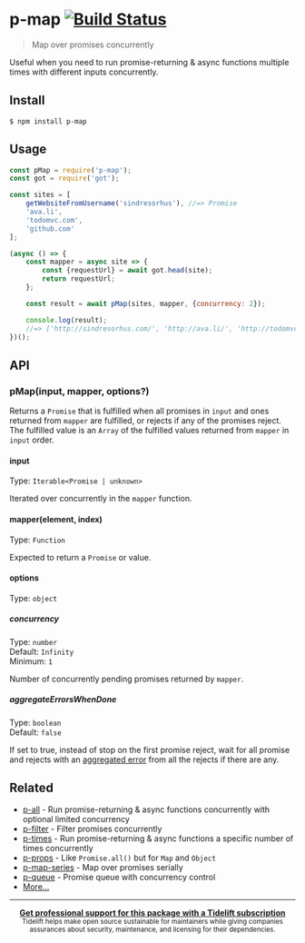 # p-map [![Build Status](https://travis-ci.org/sindresorhus/p-map.svg?branch=master)](https://travis-ci.org/sindresorhus/p-map)

> Map over promises concurrently

Useful when you need to run promise-returning & async functions multiple times with different inputs concurrently.


## Install

```
$ npm install p-map
```


## Usage

```js
const pMap = require('p-map');
const got = require('got');

const sites = [
	getWebsiteFromUsername('sindresorhus'), //=> Promise
	'ava.li',
	'todomvc.com',
	'github.com'
];

(async () => {
	const mapper = async site => {
		const {requestUrl} = await got.head(site);
		return requestUrl;
	};

 	const result = await pMap(sites, mapper, {concurrency: 2});

	console.log(result);
	//=> ['http://sindresorhus.com/', 'http://ava.li/', 'http://todomvc.com/', 'http://github.com/']
})();
```

## API

### pMap(input, mapper, options?)

Returns a `Promise` that is fulfilled when all promises in `input` and ones returned from `mapper` are fulfilled, or rejects if any of the promises reject. The fulfilled value is an `Array` of the fulfilled values returned from `mapper` in `input` order.

#### input

Type: `Iterable<Promise | unknown>`

Iterated over concurrently in the `mapper` function.

#### mapper(element, index)

Type: `Function`

Expected to return a `Promise` or value.

#### options

Type: `object`

##### concurrency

Type: `number`<br>
Default: `Infinity`<br>
Minimum: `1`

Number of concurrently pending promises returned by `mapper`.

##### aggregateErrorsWhenDone

Type: `boolean`<br>
Default: `false`<br>

If set to true, instead of stop on the first promise reject, wait for all promise and rejects with an [aggregated error](https://github.com/sindresorhus/aggregate-error) from all the rejects if there are any.


## Related

- [p-all](https://github.com/sindresorhus/p-all) - Run promise-returning & async functions concurrently with optional limited concurrency
- [p-filter](https://github.com/sindresorhus/p-filter) - Filter promises concurrently
- [p-times](https://github.com/sindresorhus/p-times) - Run promise-returning & async functions a specific number of times concurrently
- [p-props](https://github.com/sindresorhus/p-props) - Like `Promise.all()` but for `Map` and `Object`
- [p-map-series](https://github.com/sindresorhus/p-map-series) - Map over promises serially
- [p-queue](https://github.com/sindresorhus/p-queue) - Promise queue with concurrency control
- [More…](https://github.com/sindresorhus/promise-fun)


---

<div align="center">
	<b>
		<a href="https://tidelift.com/subscription/pkg/npm-p-map?utm_source=npm-p-map&utm_medium=referral&utm_campaign=readme">Get professional support for this package with a Tidelift subscription</a>
	</b>
	<br>
	<sub>
		Tidelift helps make open source sustainable for maintainers while giving companies<br>assurances about security, maintenance, and licensing for their dependencies.
	</sub>
</div>
